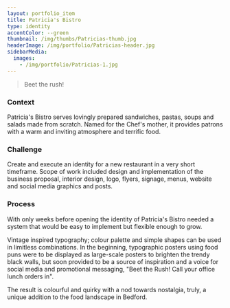 ```yaml
---
layout: portfolio_item
title: Patricia's Bistro
type: identity
accentColor: --green
thumbnail: /img/thumbs/Patricias-thumb.jpg
headerImage: /img/portfolio/Patricias-header.jpg
sidebarMedia:
  images:
    - /img/portfolio/Patricias-1.jpg
---
```


>Beet the rush!

### Context

Patricia's Bistro serves lovingly prepared sandwiches, pastas, soups and salads made from scratch. Named for the Chef's mother, it provides patrons with a warm and inviting atmosphere and terrific food.

### Challenge

Create and execute an identity for a new restaurant in a very short timeframe. Scope of work included design and implementation of the business proposal, interior design, logo, flyers, signage, menus, website and social media graphics and posts.

### Process

With only weeks before opening the identity of Patricia's Bistro needed a system that would be easy to implement but flexible enough to grow.

Vintage inspired typography; colour palette and simple shapes can be used in limitless combinations. In the beginning, typographic posters using food puns were to be displayed as large-scale posters to brighten the trendy black walls, but soon provided to be a source of inspiration and a voice for social media and promotional messaging, "Beet the Rush! Call your office lunch orders in".

The result is colourful and quirky with a nod towards nostalgia, truly, a unique addition to the food landscape in Bedford.
